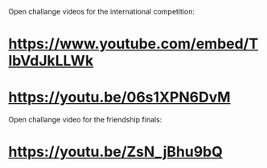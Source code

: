Open challange videos for the international competition:

# https://www.youtube.com/embed/TlbVdJkLLWk


# https://youtu.be/06s1XPN6DvM


Open challange video for the friendship finals:

# https://youtu.be/ZsN_jBhu9bQ
